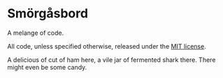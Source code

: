 Smörgåsbord
============

A melange of code.

All code, unless specified otherwise, released under the [MIT license](http://opensource.org/licenses/MIT).

A delicious of cut of ham here, a vile jar of fermented shark there. There might even be some candy.